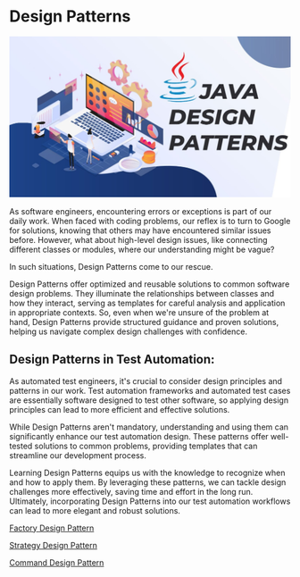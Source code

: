 # Design Patterns

![Alt Text](design-partten.png)

As software engineers, encountering errors or exceptions is part of our daily work. When faced with coding problems, our reflex is to turn to Google for solutions, knowing that others may have encountered similar issues before. However, what about high-level design issues, like connecting different classes or modules, where our understanding might be vague?

In such situations, Design Patterns come to our rescue.

Design Patterns offer optimized and reusable solutions to common software design problems. They illuminate the relationships between classes and how they interact, serving as templates for careful analysis and application in appropriate contexts. So, even when we're unsure of the problem at hand, Design Patterns provide structured guidance and proven solutions, helping us navigate complex design challenges with confidence.

## Design Patterns in Test Automation:


As automated test engineers, it's crucial to consider design principles and patterns in our work. Test automation frameworks and automated test cases are essentially software designed to test other software, so applying design principles can lead to more efficient and effective solutions.

While Design Patterns aren't mandatory, understanding and using them can significantly enhance our test automation design. These patterns offer well-tested solutions to common problems, providing templates that can streamline our development process.

Learning Design Patterns equips us with the knowledge to recognize when and how to apply them. By leveraging these patterns, we can tackle design challenges more effectively, saving time and effort in the long run. Ultimately, incorporating Design Patterns into our test automation workflows can lead to more elegant and robust solutions.

[Factory Design Pattern](factory-pattern/README.md)

[Strategy Design Pattern](strategy-pattern/README.md)

[Command Design Pattern](command-pattern\README.md)
